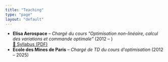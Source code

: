 ```yaml
---
title: "Teaching"
type: "page"
layout: "default"
---
```


- **Elisa Aerospace** – *Chargé du cours "Optimisation non-linéaire, calcul des variations et commande optimale"* (2012 – )  
  [📄 Syllabus (PDF)](/files/CoursElisaAerospace.pdf)
- **Ecole des Mines de Paris** – *Chargé de TD du cours d'optimisation* (2012 – 2025)